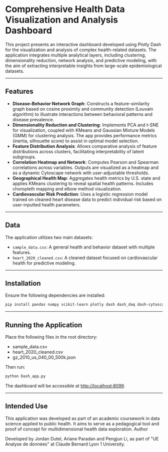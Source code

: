 # Comprehensive Health Data Visualization and Analysis Dashboard

This project presents an interactive dashboard developed using Plotly Dash for the visualization and analysis of complex health-related datasets. The application integrates multiple analytical layers, including clustering, dimensionality reduction, network analysis, and predictive modeling, with the aim of extracting interpretable insights from large-scale epidemiological datasets.

---

## Features

- **Disease–Behavior Network Graph**: Constructs a feature-similarity graph based on cosine proximity and community detection (Louvain algorithm) to illustrate interactions between behavioral patterns and disease prevalence.
- **Dimensionality Reduction and Clustering**: Implements PCA and t-SNE for visualization, coupled with KMeans and Gaussian Mixture Models (GMM) for clustering analysis. The app provides performance metrics (inertia, silhouette score) to assist in optimal model selection.
- **Feature Distribution Analysis**: Allows comparative analysis of feature distributions across clusters, facilitating interpretability of latent subgroups.
- **Correlation Heatmap and Network**: Computes Pearson and Spearman correlations across variables. Outputs are visualized as a heatmap and as a dynamic Cytoscape network with user-adjustable thresholds.
- **Geographical Health Map**: Aggregates health metrics by U.S. state and applies KMeans clustering to reveal spatial health patterns. Includes choropleth mapping and elbow method visualization.
- **Cardiovascular Risk Prediction**: Uses a logistic regression model trained on cleaned heart disease data to predict individual risk based on user-inputted health parameters.

---

## Data

The application utilizes two main datasets:
- `sample_data.csv`: A general health and behavior dataset with multiple features.
- `heart_2020_cleaned.csv`: A cleaned dataset focused on cardiovascular health for predictive modeling.

---

## Installation

Ensure the following dependencies are installed:

```bash
pip install pandas numpy scikit-learn plotly dash dash_daq dash-cytoscape networkx python-louvain
```

---

## Running the Application

Place the following files in the root directory:
- sample_data.csv
- heart_2020_cleaned.csv
- gz_2010_us_040_00_500k.json

Then run:

```bash
python Dash_app.py
```

The dashboard will be accessible at [http://localhost:8099](http://localhost:8099).

---

## Intended Use

This application was developed as part of an academic coursework in data science applied to public health. It aims to serve as a pedagogical tool and proof of concept for multidimensional health data exploration.
Author

Developed by Jordan Dutel, Ariane Paradan and Pengjun Li, as part of "UE Analyse de données" at Claude Bernard Lyon 1 University.


